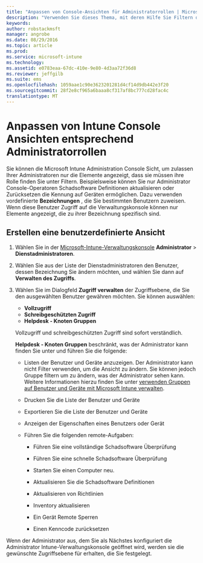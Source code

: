 ```yaml
---
title: "Anpassen von Console-Ansichten für Administratorrollen | Microsoft Intune"
description: "Verwenden Sie dieses Thema, mit deren Hilfe Sie Filtern der Intune Administrator Console-Ansicht Ihrer Administratoren nur die Elemente anzeigen, für die jeweilige Rolle benötigten zulässig."
keywords: 
author: robstackmsft
manager: angrobe
ms.date: 08/29/2016
ms.topic: article
ms.prod: 
ms.service: microsoft-intune
ms.technology: 
ms.assetid: e0783eaa-67dc-410e-9e80-4d3aa72f36d8
ms.reviewer: jeffgilb
ms.suite: ems
ms.openlocfilehash: 1059aae1c90e3623201281d4cf14d9db442e3f20
ms.sourcegitcommit: 28f2e8cf965a6baaa8cf317af8bc777cd28fac4c
translationtype: MT
---
```

# Anpassen von Intune Console Ansichten entsprechend Administratorrollen
Sie können die Microsoft Intune Administration Console Sicht, um zulassen Ihrer Administratoren nur die Elemente angezeigt, dass sie müssen ihre Rolle finden Sie unter Filtern. Beispielsweise können Sie nur Administrator Console-Operatoren Schadsoftware Definitionen aktualisieren oder Zurücksetzen die Kennung auf Geräten ermöglichen. Dazu verwenden vordefinierte **Bezeichnungen** , die Sie bestimmten Benutzern zuweisen. Wenn diese Benutzer Zugriff auf die Verwaltungskonsole können nur Elemente angezeigt, die zu ihrer Bezeichnung spezifisch sind.

## Erstellen eine benutzerdefinierte Ansicht

1.  Wählen Sie in der [Microsoft-Intune-Verwaltungskonsole](https://manage.microsoft.com) **Administrator** &gt; **Dienstadministratoren**.

2.  Wählen Sie aus der Liste der Dienstadministratoren den Benutzer, dessen Bezeichnung Sie ändern möchten, und wählen Sie dann auf **Verwalten des Zugriffs**.

3.  Wählen Sie im Dialogfeld **Zugriff verwalten** der Zugriffsebene, die Sie den ausgewählten Benutzer gewähren möchten. Sie können auswählen:

    -   **Vollzugriff**
    -   **Schreibgeschützten Zugriff**
    -   **Helpdesk - Knoten Gruppen**

    Vollzugriff und schreibgeschützten Zugriff sind sofort verständlich. <!--- **Helpdesk - Groups Node** allows users to choose from one of the following designations that provide custom levels of access to the [!INCLUDE[wit_nextref](../includes/wit_nextref_md.md)] admin console:--->

    **Helpdesk - Knoten Gruppen** beschränkt, was der Administrator kann finden Sie unter und führen Sie die folgende:

    -   Listen der Benutzer und Geräte anzuzeigen. Der Administrator kann nicht Filter verwenden, um die Ansicht zu ändern. Sie können jedoch Gruppe filtern um zu ändern, was der Administrator sehen kann. Weitere Informationen hierzu finden Sie unter [verwenden Gruppen auf Benutzer und Geräte mit Microsoft Intune verwalten](use-groups-to-manage-users-and-devices-with-microsoft-intune.md).

    -   Drucken Sie die Liste der Benutzer und Geräte

    -   Exportieren Sie die Liste der Benutzer und Geräte

    -   Anzeigen der Eigenschaften eines Benutzers oder Gerät

    -   Führen Sie die folgenden remote-Aufgaben:

        -   Führen Sie eine vollständige Schadsoftware Überprüfung

        -   Führen Sie eine schnelle Schadsoftware Überprüfung

        -   Starten Sie einen Computer neu.

        -   Aktualisieren Sie die Schadsoftware Definitionen

        -   Aktualisieren von Richtlinien

        -   Inventory aktualisieren

        -   Ein Gerät Remote Sperren

        -   Einen Kenncode zurücksetzen

Wenn der Administrator aus, dem Sie als Nächstes konfiguriert die Administrator Intune-Verwaltungskonsole geöffnet wird, werden sie die gewünschte Zugriffsebene für erhalten, die Sie festgelegt.
